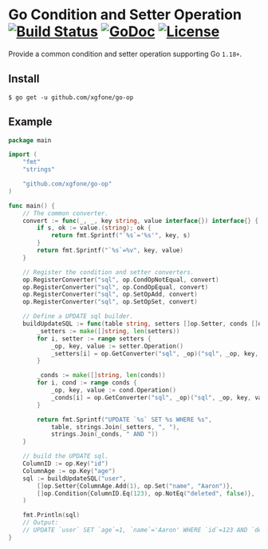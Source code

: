 # Go Condition and Setter Operation [![Build Status](https://github.com/xgfone/go-op/actions/workflows/go.yml/badge.svg)](https://github.com/xgfone/go-op/actions/workflows/go.yml) [![GoDoc](https://pkg.go.dev/badge/github.com/xgfone/go-op)](https://pkg.go.dev/github.com/xgfone/go-op) [![License](https://img.shields.io/badge/License-Apache%202.0-blue.svg?style=flat-square)](https://raw.githubusercontent.com/xgfone/go-op/master/LICENSE)


Provide a common condition and setter operation supporting Go `1.18+`.


## Install
```shell
$ go get -u github.com/xgfone/go-op
```


## Example
```go
package main

import (
	"fmt"
	"strings"

	"github.com/xgfone/go-op"
)

func main() {
	// The common converter.
	convert := func(_, _, key string, value interface{}) interface{} {
		if s, ok := value.(string); ok {
			return fmt.Sprintf("`%s`='%s'", key, s)
		}
		return fmt.Sprintf("`%s`=%v", key, value)
	}

	// Register the condition and setter converters.
	op.RegisterConverter("sql", op.CondOpNotEqual, convert)
	op.RegisterConverter("sql", op.CondOpEqual, convert)
	op.RegisterConverter("sql", op.SetOpAdd, convert)
	op.RegisterConverter("sql", op.SetOpSet, convert)

	// Define a UPDATE sql builder.
	buildUpdateSQL := func(table string, setters []op.Setter, conds []op.Condition) string {
		_setters := make([]string, len(setters))
		for i, setter := range setters {
			_op, key, value := setter.Operation()
			_setters[i] = op.GetConverter("sql", _op)("sql", _op, key, value).(string)
		}

		_conds := make([]string, len(conds))
		for i, cond := range conds {
			_op, key, value := cond.Operation()
			_conds[i] = op.GetConverter("sql", _op)("sql", _op, key, value).(string)
		}

		return fmt.Sprintf("UPDATE `%s` SET %s WHERE %s",
			table, strings.Join(_setters, ", "),
			strings.Join(_conds, " AND "))
	}

	// build the UPDATE sql.
	ColumnID := op.Key("id")
	ColumnAge := op.Key("age")
	sql := buildUpdateSQL("user",
		[]op.Setter{ColumnAge.Add(1), op.Set("name", "Aaron")},
		[]op.Condition{ColumnID.Eq(123), op.NotEq("deleted", false)},
	)

	fmt.Println(sql)
	// Output:
	// UPDATE `user` SET `age`=1, `name`='Aaron' WHERE `id`=123 AND `deleted`=false
}
```
